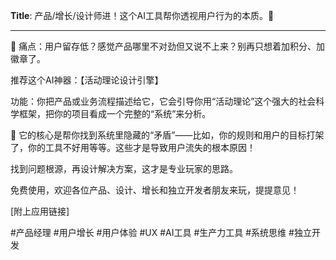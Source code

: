 
**Title**: 产品/增长/设计师进！这个AI工具帮你透视用户行为的本质。🧠

---

🤔 痛点：用户留存低？感觉产品哪里不对劲但又说不上来？别再只想着加积分、加徽章了。

推荐这个AI神器：【活动理论设计引擎】

功能：你把产品或业务流程描述给它，它会引导你用“活动理论”这个强大的社会科学框架，把你的项目看成一个完整的“系统”来分析。

🤖 它的核心是帮你找到系统里隐藏的“矛盾”——比如，你的规则和用户的目标打架了，你的工具不好用等等。这些才是导致用户流失的根本原因！

找到问题根源，再设计解决方案，这才是专业玩家的思路。

免费使用，欢迎各位产品、设计、增长和独立开发者朋友来玩，提提意见！

[附上应用链接]

#产品经理 #用户增长 #用户体验 #UX #AI工具 #生产力工具 #系统思维 #独立开发

